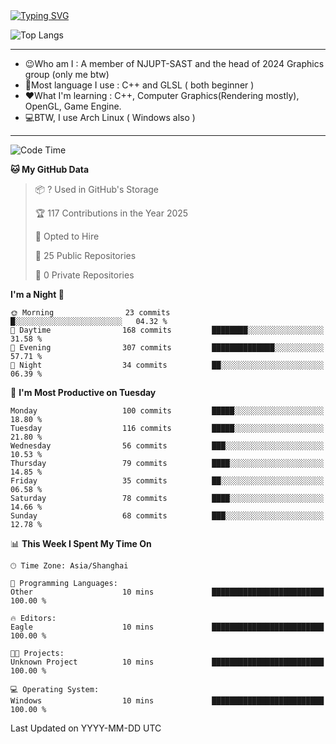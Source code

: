 <a href="https://git.io/typing-svg">
  <img src="https://readme-typing-svg.demolab.com?font=Fira+Code&pause=1000&random=false&width=435&separator=%3D&lines=std%3A%3Aprintln(%22Hello,+world!%22);" alt="Typing SVG" />
</a>

![Top Langs](https://github-readme-stats.vercel.app/api/top-langs/?username=FOTH0626&theme=transparent)

---

- 😉Who am I : A member of NJUPT-SAST and the head of 2024 Graphics group (only me btw)
- 📖Most language I use : C++ and GLSL ( both beginner )
- ❤What I'm learning : C++, Computer Graphics(Rendering mostly), OpenGL, Game Engine.
- 💻BTW, I use Arch Linux ( Windows also )
---
<!--START_SECTION:waka-->
![Code Time](http://img.shields.io/badge/Code%20Time-253%20hrs%2042%20mins-blue)

**🐱 My GitHub Data** 

> 📦 ? Used in GitHub's Storage 
 > 
> 🏆 117 Contributions in the Year 2025
 > 
> 💼 Opted to Hire
 > 
> 📜 25 Public Repositories 
 > 
> 🔑 0 Private Repositories 
 > 
**I'm a Night 🦉** 

```text
🌞 Morning                23 commits          █░░░░░░░░░░░░░░░░░░░░░░░░   04.32 % 
🌆 Daytime                168 commits         ████████░░░░░░░░░░░░░░░░░   31.58 % 
🌃 Evening                307 commits         ██████████████░░░░░░░░░░░   57.71 % 
🌙 Night                  34 commits          ██░░░░░░░░░░░░░░░░░░░░░░░   06.39 % 
```
📅 **I'm Most Productive on Tuesday** 

```text
Monday                   100 commits         █████░░░░░░░░░░░░░░░░░░░░   18.80 % 
Tuesday                  116 commits         █████░░░░░░░░░░░░░░░░░░░░   21.80 % 
Wednesday                56 commits          ███░░░░░░░░░░░░░░░░░░░░░░   10.53 % 
Thursday                 79 commits          ████░░░░░░░░░░░░░░░░░░░░░   14.85 % 
Friday                   35 commits          ██░░░░░░░░░░░░░░░░░░░░░░░   06.58 % 
Saturday                 78 commits          ████░░░░░░░░░░░░░░░░░░░░░   14.66 % 
Sunday                   68 commits          ███░░░░░░░░░░░░░░░░░░░░░░   12.78 % 
```


📊 **This Week I Spent My Time On** 

```text
🕑︎ Time Zone: Asia/Shanghai

💬 Programming Languages: 
Other                    10 mins             █████████████████████████   100.00 % 

🔥 Editors: 
Eagle                    10 mins             █████████████████████████   100.00 % 

🐱‍💻 Projects: 
Unknown Project          10 mins             █████████████████████████   100.00 % 

💻 Operating System: 
Windows                  10 mins             █████████████████████████   100.00 % 
```


 Last Updated on YYYY-MM-DD UTC
<!--END_SECTION:waka-->

